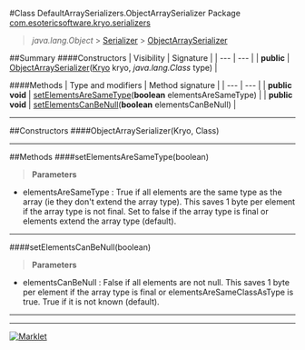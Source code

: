 #Class DefaultArraySerializers.ObjectArraySerializer
Package [com.esotericsoftware.kryo.serializers](README.md)<br>

> *java.lang.Object* > [Serializer](../Serializer.md) > [ObjectArraySerializer](ObjectArraySerializer.md)






##Summary
####Constructors
| Visibility | Signature |
| --- | --- |
| **public** | [ObjectArraySerializer](#objectarrayserializerkryo-class)([Kryo](../Kryo.md) kryo, *java.lang.Class* type) |

####Methods
| Type and modifiers | Method signature |
| --- | --- |
| **public** **void** | [setElementsAreSameType](#setelementsaresametypeboolean)(**boolean** elementsAreSameType) |
| **public** **void** | [setElementsCanBeNull](#setelementscanbenullboolean)(**boolean** elementsCanBeNull) |

---


##Constructors
####ObjectArraySerializer(Kryo, Class)
> 


---


##Methods
####setElementsAreSameType(boolean)
> 

> **Parameters**
* elementsAreSameType : True if all elements are the same type as the array (ie they don't extend the array type).
           This saves 1 byte per element if the array type is not final. Set to false if the array type is final or
           elements extend the array type (default).


---

####setElementsCanBeNull(boolean)
> 

> **Parameters**
* elementsCanBeNull : False if all elements are not null. This saves 1 byte per element if the array type is final or
           elementsAreSameClassAsType is true. True if it is not known (default).


---

---

[![Marklet](https://img.shields.io/badge/Generated%20by-Marklet-green.svg)](https://github.com/Faylixe/marklet)